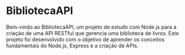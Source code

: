 # BibliotecaAPI
Bem-vindo ao BibliotecaAPI, um projeto de estudo com Node.js para a criação de uma API RESTful que gerencia uma biblioteca de livros. Este projeto foi desenvolvido com o objetivo de aprender os conceitos fundamentais do Node.js, Express e a criação de APIs.
